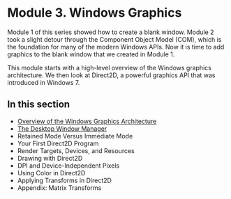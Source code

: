 <!-- https://docs.microsoft.com/en-us/windows/win32/learnwin32/module-3---windows-graphics -->
# Module 3. Windows Graphics

Module 1 of this series showed how to create a blank window. Module 2 took a slight detour through the Component Object Model (COM), which is the foundation for many of the modern Windows APIs. Now it is time to add graphics to the blank window that we created in Module 1.

This module starts with a high-level overview of the Windows graphics architecture. We then look at Direct2D, a powerful graphics API that was introduced in Windows 7.

## In this section

- [Overview of the Windows Graphics Architecture](./overview-of-the-windows-graphics-architecture.md)
- [The Desktop Window Manager](./the-window-desktop-manager.md)
- Retained Mode Versus Immediate Mode
- Your First Direct2D Program
- Render Targets, Devices, and Resources
- Drawing with Direct2D
- DPI and Device-Independent Pixels
- Using Color in Direct2D
- Applying Transforms in Direct2D
- Appendix: Matrix Transforms
